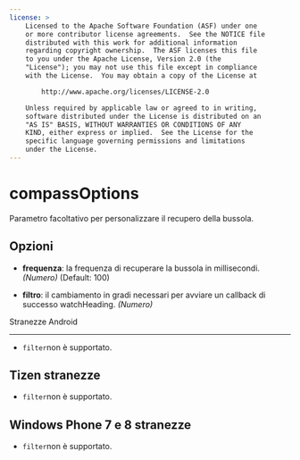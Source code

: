 ```yaml
---
license: >
    Licensed to the Apache Software Foundation (ASF) under one
    or more contributor license agreements.  See the NOTICE file
    distributed with this work for additional information
    regarding copyright ownership.  The ASF licenses this file
    to you under the Apache License, Version 2.0 (the
    "License"); you may not use this file except in compliance
    with the License.  You may obtain a copy of the License at

        http://www.apache.org/licenses/LICENSE-2.0

    Unless required by applicable law or agreed to in writing,
    software distributed under the License is distributed on an
    "AS IS" BASIS, WITHOUT WARRANTIES OR CONDITIONS OF ANY
    KIND, either express or implied.  See the License for the
    specific language governing permissions and limitations
    under the License.
---
```


# compassOptions

Parametro facoltativo per personalizzare il recupero della bussola.

## Opzioni

*   **frequenza**: la frequenza di recuperare la bussola in millisecondi. *(Numero)* (Default: 100)

*   **filtro**: il cambiamento in gradi necessari per avviare un callback di successo watchHeading. *(Numero)*

Stranezze Android

---

*   `filter`non è supportato.

## Tizen stranezze

*   `filter`non è supportato.

## Windows Phone 7 e 8 stranezze

*   `filter`non è supportato.
